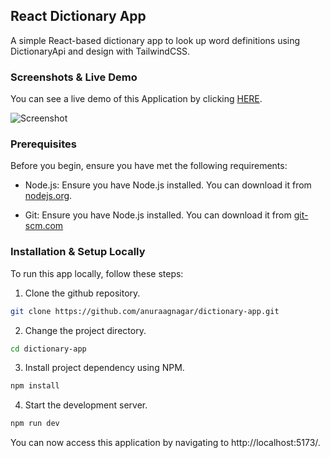 ## React Dictionary App

A simple React-based dictionary app to look up word definitions using DictionaryApi and design with TailwindCSS.

### Screenshots & Live Demo

You can see a live demo of this Application by clicking [HERE](https://dictionary-app-woad-gamma.vercel.app/).

![Screenshot](https://github.com/anuraagnagar/dictionary-app/blob/main/content/screenshots/Imageshow.png)

### Prerequisites

Before you begin, ensure you have met the following requirements:

-   Node.js: Ensure you have Node.js installed. You can download it from [nodejs.org](https://nodejs.org/).

-   Git: Ensure you have Node.js installed. You can download it from [git-scm.com](https://git-scm.com/downloads)

### Installation & Setup Locally

To run this app locally, follow these steps:

1. Clone the github repository.

```bash
git clone https://github.com/anuraagnagar/dictionary-app.git
```

2. Change the project directory.

```bash
cd dictionary-app
```

3. Install project dependency using NPM.

```bash
npm install
```

4. Start the development server.

```bash
npm run dev
```

You can now access this application by navigating to http://localhost:5173/.
